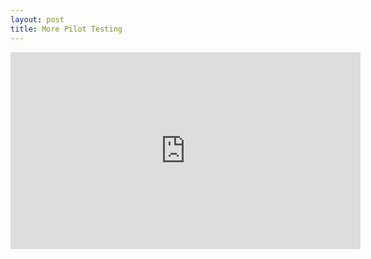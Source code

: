```yaml
---
layout: post
title: More Pilot Testing 
---
```

<iframe width="560" height="315" src="https://www.youtube.com/embed/uG-_dPhTYic" frameborder="0" allowfullscreen></iframe>
